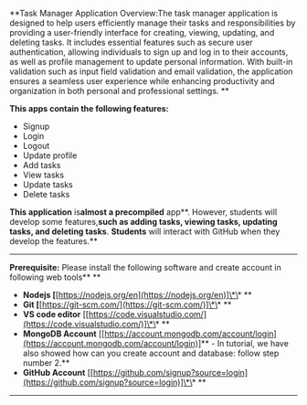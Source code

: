 **Task Manager Application Overview:The task manager application is designed to help users efficiently manage their tasks and responsibilities by providing a user-friendly interface for creating, viewing, updating, and deleting tasks. It includes essential features such as secure user authentication, allowing individuals to sign up and log in to their accounts, as well as profile management to update personal information. With built-in validation such as input field validation and email validation, the application ensures a seamless user experience while enhancing productivity and organization in both personal and professional settings. **

**This apps **contain** the following features:**

- Signup
- Login
- Logout
- Update profile
- Add tasks
- View tasks
- Update tasks
- Delete tasks

**This **app**lication** is**almost **a** precompiled** app**. However, students will develop some features,**such as adding tasks, viewing tasks, updating tasks, and **deleting** tasks**. **Students** will interact with GitHub when they develop the features.**

---

**Prerequisite:** Please install the following software and create account in following web tools\*\* \*\*

- **Nodejs [**[https://nodejs.org/en](https://nodejs.org/en)]\*\* \*\*
- **Git [**[https://git-scm.com/](https://git-scm.com/)]\*\* \*\*
- **VS code editor** [[https://code.visualstudio.com/](https://code.visualstudio.com/)]\*\* \*\*
- **MongoDB Account** [[https://account.mongodb.com/account/login](https://account.mongodb.com/account/login)]** - In tutorial, we have also showed how can you create account and database: follow step number 2.**
- **GitHub Account** [[https://github.com/signup?source=login](https://github.com/signup?source=login)]\*\* \*\*

---
